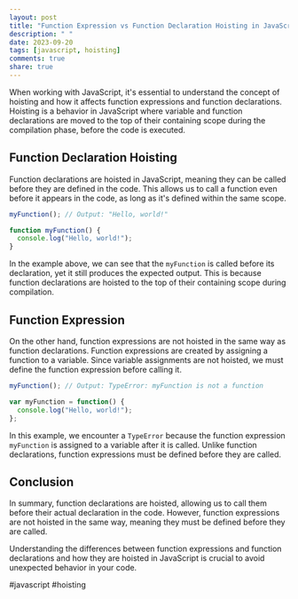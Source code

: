 ```yaml
---
layout: post
title: "Function Expression vs Function Declaration Hoisting in JavaScript"
description: " "
date: 2023-09-20
tags: [javascript, hoisting]
comments: true
share: true
---
```


When working with JavaScript, it's essential to understand the concept of hoisting and how it affects function expressions and function declarations. Hoisting is a behavior in JavaScript where variable and function declarations are moved to the top of their containing scope during the compilation phase, before the code is executed.

## Function Declaration Hoisting

Function declarations are hoisted in JavaScript, meaning they can be called before they are defined in the code. This allows us to call a function even before it appears in the code, as long as it's defined within the same scope.

```javascript
myFunction(); // Output: "Hello, world!"

function myFunction() {
  console.log("Hello, world!");
}
```

In the example above, we can see that the `myFunction` is called before its declaration, yet it still produces the expected output. This is because function declarations are hoisted to the top of their containing scope during compilation.

## Function Expression

On the other hand, function expressions are not hoisted in the same way as function declarations. Function expressions are created by assigning a function to a variable. Since variable assignments are not hoisted, we must define the function expression before calling it.

```javascript
myFunction(); // Output: TypeError: myFunction is not a function

var myFunction = function() {
  console.log("Hello, world!");
};
```

In this example, we encounter a `TypeError` because the function expression `myFunction` is assigned to a variable after it is called. Unlike function declarations, function expressions must be defined before they are called.

## Conclusion

In summary, function declarations are hoisted, allowing us to call them before their actual declaration in the code. However, function expressions are not hoisted in the same way, meaning they must be defined before they are called.

Understanding the differences between function expressions and function declarations and how they are hoisted in JavaScript is crucial to avoid unexpected behavior in your code.

#javascript #hoisting
